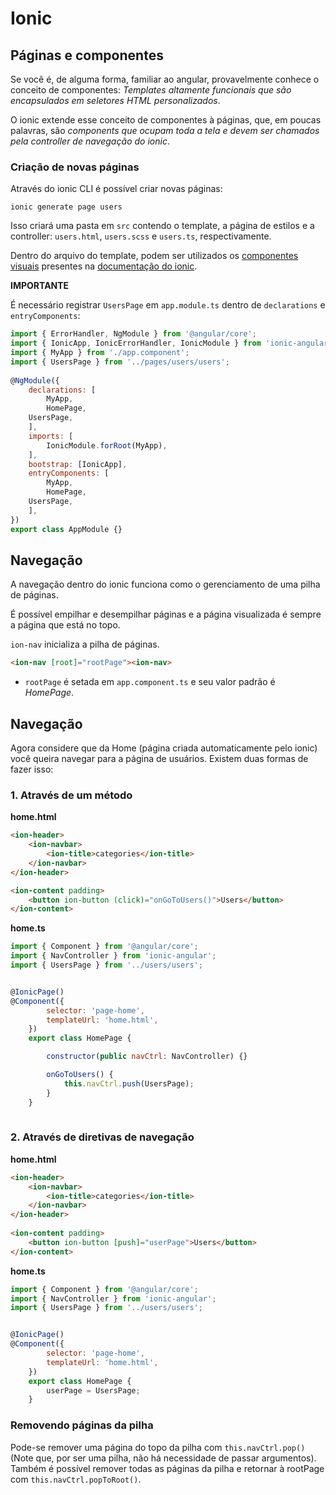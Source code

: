 # Ionic

## Páginas e componentes

Se você é, de alguma forma, familiar ao angular, provavelmente conhece o conceito de componentes: _Templates altamente funcionais que são encapsulados em seletores HTML personalizados_.

O ionic extende esse conceito de componentes à páginas, que, em poucas palavras, são _components que ocupam toda a tela e devem ser chamados pela controller de navegação do ionic_.

### Criação de novas páginas

Através do ionic CLI é possível criar novas páginas:
```
ionic generate page users
```

Isso criará uma pasta em `src` contendo o template, a página de estilos e a controller: `users.html`, `users.scss` e `users.ts`, respectivamente.

Dentro do arquivo do template, podem ser utilizados os [componentes visuais](https://ionicframework.com/docs/components/) presentes na [documentação do ionic](https://ionicframework.com/docs/).

**IMPORTANTE**

É necessário registrar `UsersPage` em `app.module.ts` dentro de `declarations` e `entryComponents`:

```js
import { ErrorHandler, NgModule } from '@angular/core';
import { IonicApp, IonicErrorHandler, IonicModule } from 'ionic-angular';
import { MyApp } from './app.component';
import { UsersPage } from '../pages/users/users';
	
@NgModule({
    declarations: [
        MyApp,
        HomePage,
	UsersPage,
    ],
    imports: [
        IonicModule.forRoot(MyApp),
    ],
    bootstrap: [IonicApp],
    entryComponents: [
        MyApp,
        HomePage,
	UsersPage,
    ],
})
export class AppModule {}

```

## Navegação
A navegação dentro do ionic funciona como o gerenciamento de uma pilha de páginas.

É possível empilhar e desempilhar páginas e a página visualizada é sempre a página que está no topo.

`ion-nav` inicializa a pilha de páginas.

```html
<ion-nav [root]="rootPage"><ion-nav>

```

- `rootPage` é setada em `app.component.ts` e seu valor padrão é _HomePage_.

## Navegação

Agora considere que da Home (página criada automaticamente pelo ionic) você queira navegar para a página de usuários. Existem duas formas de fazer isso:
### 1. Através de um método

**home.html**
```html
<ion-header>
	<ion-navbar>
		<ion-title>categories</ion-title>
	</ion-navbar>
</ion-header>

<ion-content padding>
	<button ion-button (click)="onGoToUsers()">Users</button>
</ion-content>
```

**home.ts**
```js
import { Component } from '@angular/core';
import { NavController } from 'ionic-angular';
import { UsersPage } from '../users/users';


@IonicPage()
@Component({
		selector: 'page-home',
		templateUrl: 'home.html',
	})
	export class HomePage {

		constructor(public navCtrl: NavController) {}

		onGoToUsers() {
		    this.navCtrl.push(UsersPage);
		}
	}
	
```
### 2. Através de diretivas de navegação

**home.html**
```html
<ion-header>
	<ion-navbar>
		<ion-title>categories</ion-title>
	</ion-navbar>
</ion-header>
	
<ion-content padding>
	<button ion-button [push]="userPage">Users</button>
</ion-content>
```

**home.ts**
```js
import { Component } from '@angular/core';
import { NavController } from 'ionic-angular';
import { UsersPage } from '../users/users';


@IonicPage()
@Component({
		selector: 'page-home',
		templateUrl: 'home.html',
	})
	export class HomePage {
		userPage = UsersPage;
	}
```
### Removendo páginas da pilha
Pode-se remover uma página do topo da pilha com `this.navCtrl.pop()` (Note que, por ser uma pilha, não há necessidade de passar argumentos).
Também é possível remover todas as páginas da pilha e retornar à rootPage com `this.navCtrl.popToRoot()`.
